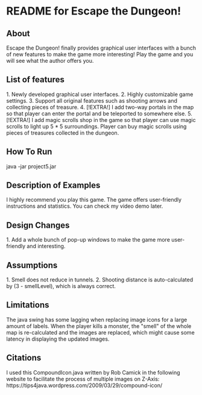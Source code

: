 <h1>README for Escape the Dungeon!</h1>

<h2>About</h2>
Escape the Dungeon! finally provides graphical user interfaces with a bunch of new features to make the game more interesting! Play the game and you will see what the author offers you. 

<h2>List of features</h2>
1. Newly developed graphical user interfaces. 
2. Highly customizable game settings. 
3. Support all original features such as shooting arrows and collecting pieces of treasure. 
4. [!EXTRA!] I add two-way portals in the map so that player can enter the portal and be teleported to somewhere else.
5. [!EXTRA!] I add magic scrolls shop in the game so that player can use magic scrolls to light up 5 * 5 surroundings. Player can buy magic scrolls using pieces of treasures collected in the dungeon. 

<h2>How To Run</h2>
java -jar project5.jar

<h2>Description of Examples</h2>
I highly recommend you play this game. The game offers user-friendly instructions and statistics. 
You can check my video demo later. 


<h2>Design Changes</h2>
1. Add a whole bunch of pop-up windows to make the game more user-friendly and interesting. 

<h2>Assumptions</h2>
1. Smell does not reduce in tunnels. 
2. Shooting distance is auto-calculated by (3 - smellLevel), which is always correct. 


<h2>Limitations</h2>
The java swing has some lagging when replacing image icons for a large amount of labels. When the player kills a monster, the "smell" of the whole map is re-calculated and the images are replaced, which might cause some latency in displaying the updated images.  

<h2>Citations</h2>
I used this CompoundIcon.java written by Rob Camick in the following website to facilitate the process of multiple images on Z-Axis: https://tips4java.wordpress.com/2009/03/29/compound-icon/